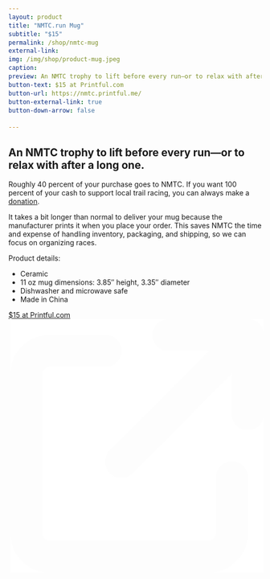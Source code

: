 ```yaml
---
layout: product
title: "NMTC.run Mug"
subtitle: "$15"
permalink: /shop/nmtc-mug
external-link:
img: /img/shop/product-mug.jpeg
caption:
preview: An NMTC trophy to lift before every run—or to relax with after a long one.
button-text: $15 at Printful.com
button-url: https://nmtc.printful.me/
button-external-link: true
button-down-arrow: false

---
```


## An NMTC trophy to lift before every run—or to relax with after a long one.

Roughly 40 percent of your purchase goes to NMTC. If you want 100 percent of your cash to support local trail racing, you can always make a [donation](/donate).

It takes a bit longer than normal to deliver your mug because the manufacturer prints it when you place your order. This saves NMTC the time and expense of handling inventory, packaging, and shipping, so we can focus on organizing races.

Product details:
* Ceramic
* 11 oz mug dimensions: 3.85″ height, 3.35″ diameter
* Dishwasher and microwave safe
* Made in China

<div class="container" style="display:flex;padding-bottom:1em;">
  <a href="https://nmtc.printful.me/" style="margin: 0 auto;" target="_blank">
    <div class="button">$15 at Printful.com<img class="arrow-blank" src="/assets/icons/arrow-up-right-from-square-light.svg" alt="" style="padding-left: 0.25em;"></div>
  </a>
</div>
